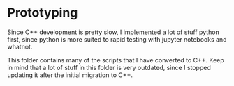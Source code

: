 # Prototyping

Since C++ development is pretty slow, I implemented a lot of stuff python first, since python is more suited to rapid testing with jupyter notebooks and whatnot.

This folder contains many of the scripts that I have converted to C++. Keep in mind that a lot of stuff in this folder is very outdated, since I stopped updating it after the initial migration to C++.
